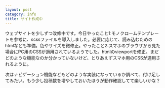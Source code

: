 ```yaml
---
layout: post
category: info
title: サイト作成中
---
```

ウェブサイトを少しずつ改修中です。今日やったこと1:モノクロームテンプレートを参考に、scssファイルを導入しました。必要に応じて、読み込むためのhtmlなども準備。色やサイズを微修正。やったこと2:スマホのブラウザから見た場合にPC用のCSSが適用されているようでした。htmlのviewportを修正。まだどのような機能なのか分かっていないけど、とりあえずスマホ用のCSSが適用されるように。

次はナビゲーション機能などもどのような実装になっているか調べて、付け足してみたい。もう少し投稿数を増やしておいたほうが動作確認してて楽しいかな？